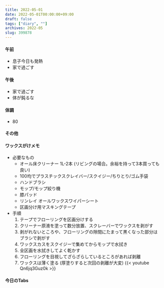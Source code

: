 ```yaml
---
title: 2022-05-01
date: 2022-05-01T00:00:00+09:00
draft: false
tags: ["diary", ""]
archives: 2022-05
slug: 399878
---
```

#### 午前
- 息子今日も発熱
- 家で過ごす
#### 午後
- 家で過ごす
- 体が鈍るな
#### 体調
- 80
#### その他
#### ワックスがけメモ
- 必要なもの
  - オール床クリーナー  1L-2本 (リビングの場合。余裕を持って3本買っても良い)
  - 100均でプラスチックスクレイバー/スクイジー/ちりとり/ゴム手袋
  - ハンドブラシ
  - モップ/モップ絞り機
  - 膝パッド
  - リンレイ オールワックスワイパーシート
  - 区画分け用マスキングテープ
- 手順
  1. テープでフローリングを区画分けする
  1. クリーナー原液を塗って数分放置、スクレーバーでワックスを剥がす
  1. 剥がれないところや、フローリングの隙間にたまって黒くなった部分はブラシで剥がす
  1. ワックスカスをスクイジーで集めてからモップで水拭き
  1. 全区画を水拭きしてよく乾かす
  1. フローリングを目視してざらざらしているところがあれば剥離
  1. ワックスは薄く塗る (厚塗りすると次回の剥離が大変)
  {{< youtube Qn6jq3Guz0k >}}
#### 今日のTabs